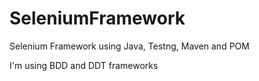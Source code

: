 # SeleniumFramework
Selenium Framework using Java, Testng, Maven and POM

I'm using BDD and DDT frameworks
